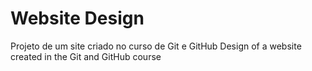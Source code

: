 # Website Design
 Projeto de um site criado no curso de Git e GitHub
 Design of a website created in the Git and GitHub course
